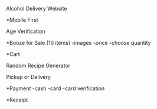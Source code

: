 Alcohol Delivery Website

\*Mobile First

Age Verification

\*Booze for Sale (10 items)
-images
-price
-choose quantity

\*Cart

Random Recipe Generator

Pickup or Delivery

\*Payment
-cash
-card
-card verification

\*Receipt
